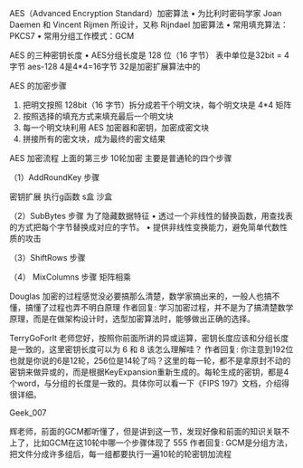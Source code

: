 AES（Advanced Encryption Standard）加密算法
• 为比利时密码学家 Joan Daemen 和 Vincent Rijmen 所设计，又称 Rijndael 加密算法
• 常用填充算法：PKCS7
• 常用分组工作模式：GCM



AES 的三种密钥长度
• AES分组长度是 128 位（16 字节）
  表中单位是32bit = 4字节       aes-128  4是4*4=16字节
  32是加密扩展算法中的
  
  
AES 的加密步骤
1. 把明文按照 128bit（16 字节）拆分成若干个明文块，每个明文块是 4*4 矩阵
2. 按照选择的填充方式来填充最后一个明文块
3. 每一个明文块利用 AES 加密器和密钥，加密成密文块
4. 拼接所有的密文块，成为最终的密文结果  


AES 加密流程   上面的第三步   10轮加密
 主要是普通轮的四个步骤
 

（1）AddRoundKey 步骤


密钥扩展      执行g函数
  s盒   沙盒
  
  

（2）SubBytes 步骤  为了隐藏数据特征
• 透过一个非线性的替换函数，用查找表的方式把每个字节替换成对应的字节。
• 提供非线性变换能力，避免简单代数性质的攻击  



（3）ShiftRows 步骤


（4） MixColumns 步骤   矩阵相乘




Douglas
加密的过程感觉没必要搞那么清楚，数学家搞出来的，一般人也搞不懂，搞懂了过程也弄不明白原理
作者回复: 学习加密过程，并不是为了搞清楚数学原理，而是在做架构设计时，选型加密算法时，能够做出正确的选择。

TerryGoForIt
老师您好，按照你前面所讲的异或运算，密钥长度应该和分组长度是一致的，这里密钥长度可以为 6 和 8 该怎么理解哇？
作者回复: 你注意到192位也就是你说的6是12轮，256位是14轮了吗？这里的每一轮，都不是拿原封不动的密钥来做异或的，而是根据KeyExpansion重新生成的。每轮生成的密钥，都是4个word，与分组的长度是一致的。具体你可以看一下《FIPS 197》文档，介绍得很详细。

Geek_007

辉老师，前面的GCM都听懂了，但是讲到这一节，发现好像和前面的知识关联不上了，比如GCM在这10轮中哪一个步骤体现了 555
作者回复: GCM是分组方法，把文件分成许多组后，每一组都要执行一遍10轮的轮密钥加流程